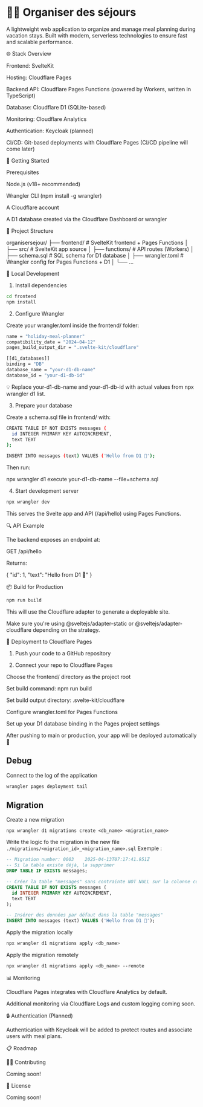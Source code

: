 # 🧑‍🍳 Organiser des séjours

A lightweight web application to organize and manage meal planning during vacation stays. Built with modern, serverless technologies to ensure fast and scalable performance.

🌐 Stack Overview

Frontend: SvelteKit

Hosting: Cloudflare Pages

Backend API: Cloudflare Pages Functions (powered by Workers, written in TypeScript)

Database: Cloudflare D1 (SQLite-based)

Monitoring: Cloudflare Analytics

Authentication: Keycloak (planned)

CI/CD: Git-based deployments with Cloudflare Pages (CI/CD pipeline will come later)

🚀 Getting Started

Prerequisites

Node.js (v18+ recommended)

Wrangler CLI (npm install -g wrangler)

A Cloudflare account

A D1 database created via the Cloudflare Dashboard or wrangler

💠 Project Structure

organisersejour/
├── frontend/               # SvelteKit frontend + Pages Functions
│   ├── src/                # SvelteKit app source
│   ├── functions/          # API routes (Workers)
│   ├── schema.sql          # SQL schema for D1 database
│   ├── wrangler.toml       # Wrangler config for Pages Functions + D1
│   └── ...

🧪 Local Development

1. Install dependencies

```bash
cd frontend
npm install
```

2. Configure Wrangler

Create your wrangler.toml inside the frontend/ folder:

```bash
name = "holiday-meal-planner"
compatibility_date = "2024-04-12"
pages_build_output_dir = ".svelte-kit/cloudflare"

[[d1_databases]]
binding = "DB"
database_name = "your-d1-db-name"
database_id = "your-d1-db-id"
```

💡 Replace your-d1-db-name and your-d1-db-id with actual values from npx wrangler d1 list.

3. Prepare your database

Create a schema.sql file in frontend/ with:

```bash
CREATE TABLE IF NOT EXISTS messages (
  id INTEGER PRIMARY KEY AUTOINCREMENT,
  text TEXT
);

INSERT INTO messages (text) VALUES ('Hello from D1 🎉');
```

Then run:

npx wrangler d1 execute your-d1-db-name --file=schema.sql

4. Start development server

```bash
npx wrangler dev
```

This serves the Svelte app and API (/api/hello) using Pages Functions.

🔍 API Example

The backend exposes an endpoint at:

GET /api/hello

Returns:

{
  "id": 1,
  "text": "Hello from D1 🎉"
}

📦 Build for Production

```bash
npm run build
```

This will use the Cloudflare adapter to generate a deployable site.

Make sure you're using @sveltejs/adapter-static or @sveltejs/adapter-cloudflare depending on the strategy.

🚀 Deployment to Cloudflare Pages

1. Push your code to a GitHub repository

2. Connect your repo to Cloudflare Pages

Choose the frontend/ directory as the project root

Set build command: npm run build

Set build output directory: .svelte-kit/cloudflare

Configure wrangler.toml for Pages Functions

Set up your D1 database binding in the Pages project settings

After pushing to main or production, your app will be deployed automatically 🎉

## Debug

Connect to the log of the application

```bash
wrangler pages deployment tail
```
## Migration
Create a new migration
```
npx wrangler d1 migrations create <db_name> <migration_name> 
```

Write the logic fo the migration in the new file `./migrations/<migration_id>_<migration_name>.sql`
Exemple :

```sql
-- Migration number: 0003 	 2025-04-13T07:17:41.951Z
-- Si la table existe déjà, la supprimer
DROP TABLE IF EXISTS messages;

-- Créer la table "messages" sans contrainte NOT NULL sur la colonne content
CREATE TABLE IF NOT EXISTS messages (
  id INTEGER PRIMARY KEY AUTOINCREMENT,
  text TEXT
);

-- Insérer des données par défaut dans la table "messages"
INSERT INTO messages (text) VALUES ('Hello from D1 🎉');
```

Apply the migration locally

```bash
npx wrangler d1 migrations apply <db_name> 
```

Apply the migration remotely

```bash
npx wrangler d1 migrations apply <db_name> --remote
```


📊 Monitoring

Cloudflare Pages integrates with Cloudflare Analytics by default.

Additional monitoring via Cloudflare Logs and custom logging coming soon.

🔒 Authentication (Planned)

Authentication with Keycloak will be added to protect routes and associate users with meal plans.

📋 Roadmap

🧑‍💻 Contributing

Coming soon!

📄 License

Coming soon!

